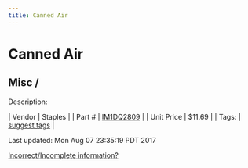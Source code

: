 ```yaml
---
title: Canned Air
---
```


# Canned Air
## Misc / 
Description: 	 

| Vendor | Staples | 
| Part # | [IM1DQ2809](http://www.staples.com/Maxell-CA-4-Blast-Away-Canned-Air-Duster/product_IM1DQ2809) | 
| Unit Price | $11.69 | 
| Tags: | [suggest tags](https://docs.google.com/forms/d/e/1FAIpQLSeWyY8v3RgOty-MyWmh9U0iivNYN_molChYyS-0U-o-kOAv_g/viewform) | 

Last updated: Mon Aug 07 23:35:19 PDT 2017

 [Incorrect/Incomplete information?](https://docs.google.com/forms/d/e/1FAIpQLSeWyY8v3RgOty-MyWmh9U0iivNYN_molChYyS-0U-o-kOAv_g/viewform)